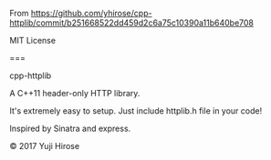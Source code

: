 From https://github.com/yhirose/cpp-httplib/commit/b251668522dd459d2c6a75c10390a11b640be708

MIT License

===

cpp-httplib

A C++11 header-only HTTP library.

It's extremely easy to setup. Just include httplib.h file in your code!

Inspired by Sinatra and express.

© 2017 Yuji Hirose

